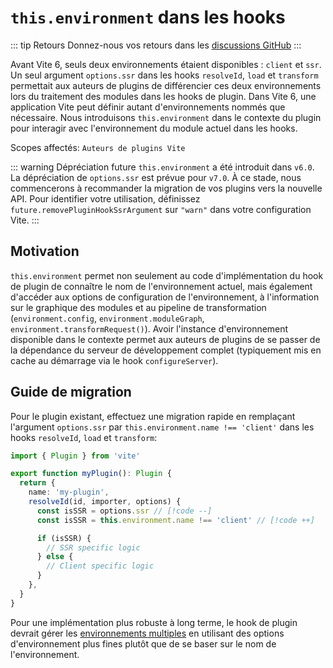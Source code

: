 # `this.environment` dans les hooks

::: tip Retours
Donnez-nous vos retours dans les [discussions GitHub](https://github.com/vitejs/vite/discussions/16358)
:::

Avant Vite 6, seuls deux environnements étaient disponibles : `client` et `ssr`. Un seul argument `options.ssr` dans les hooks `resolveId`, `load` et `transform` permettait aux auteurs de plugins de différencier ces deux environnements lors du traitement des modules dans les hooks de plugin. Dans Vite 6, une application Vite peut définir autant d'environnements nommés que nécessaire. Nous introduisons `this.environment` dans le contexte du plugin pour interagir avec l'environnement du module actuel dans les hooks.

Scopes affectés: `Auteurs de plugins Vite`

::: warning Dépréciation future
`this.environment` a été introduit dans `v6.0`. La dépréciation de `options.ssr` est prévue pour `v7.0`. À ce stade, nous commencerons à recommander la migration de vos plugins vers la nouvelle API. Pour identifier votre utilisation, définissez `future.removePluginHookSsrArgument` sur `"warn"` dans votre configuration Vite.
:::

## Motivation

`this.environment` permet non seulement au code d'implémentation du hook de plugin de connaître le nom de l'environnement actuel, mais également d'accéder aux options de configuration de l'environnement, à l'information sur le graphique des modules et au pipeline de transformation (`environment.config`, `environment.moduleGraph`, `environment.transformRequest()`). Avoir l'instance d'environnement disponible dans le contexte permet aux auteurs de plugins de se passer de la dépendance du serveur de développement complet (typiquement mis en cache au démarrage via le hook `configureServer`).

## Guide de migration

Pour le plugin existant, effectuez une migration rapide en remplaçant l'argument `options.ssr` par `this.environment.name !== 'client'` dans les hooks `resolveId`, `load` et `transform`:

```ts
import { Plugin } from 'vite'

export function myPlugin(): Plugin {
  return {
    name: 'my-plugin',
    resolveId(id, importer, options) {
      const isSSR = options.ssr // [!code --]
      const isSSR = this.environment.name !== 'client' // [!code ++]

      if (isSSR) {
        // SSR specific logic
      } else {
        // Client specific logic
      }
    },
  }
}
```

Pour une implémentation plus robuste à long terme, le hook de plugin devrait gérer les [environnements multiples](/guide/api-environment.html#accessing-the-current-environment-in-hooks) en utilisant des options d'environnement plus fines plutôt que de se baser sur le nom de l'environnement.
